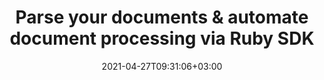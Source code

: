 ---
############################# Static ############################
layout: "product"
date: 2021-04-27T09:31:06+03:00
draft: false

product: "Parser"
product_tag: "parser"
platform: "Ruby"
platform_tag: "ruby"

############################# Head ############################
head_title: "Parse Documents and Extract Data with Ruby"
head_description: "Parse documents by template and fetch plain and formatted text, markdown text, HTML tags, images and document information using Ruby."

############################# Header ############################
title: "Parse your documents & automate document processing via Ruby SDK"
description: "Build document processing solutions using Ruby REST API. Use our unified API with different document types without worrying about file format specifics."
button:
    enable: true

############################# SubMenu ############################
submenu:
    enable: true
    
    left:
        img_alt: "GroupDocs.Parser Cloud SDK for Ruby"
        image: "/sdk/272x272/groupdocs_parser-for-ruby.webp"
        product: "GroupDocs.Parser"
        platform: "Ruby"

    middle:
        button:
            # button loop
            - link: "#overview"
              text: "Overview"

            # button loop
            - link: "#features"
              text: "Features"


            # button loop
            - link: "https://docs.groupdocs.cloud/parser/release-notes/"
              text: "Release Notes"

            # button loop
            - link: "https://purchase.groupdocs.cloud/pricing"
              text: "Pricing"

    right:
        link_download: "https://groupdocscloud.github.io/"
        link_learn: "https://docs.groupdocs.cloud/parser/"
        link_buy: "https://purchase.groupdocs.cloud/buy"

############################# Overview ############################
overview:
    enable: true
    content: |
      GroupDocs.Parser Cloud SDK for Ruby and is a powerful REST API document data parsing solution that allows to parse over 50 document types. The SDK allows to build document processing automation solutions in a unified way. No matter what document format you receive - PDF or DOCX or any other supported one, you are allowed to extract data with the unified API.
      Parsing by template is a valuable feature, but the API also provides other methods to extract images and text.
    tabs:
      enable: true
      
      ## TAB ONE ##
      tab_one:
        description: |
          An overview of the features supported by the document parser Cloud API.
      
        left:
          enable: true
          icon: "fas fa-list-ul"
          title: "Features"
          content: |
            * Parse documents
            * Parse document by template
            * Extract text
            * Extract images
            * Extract metadata
        right:
          enable: true
          icon: "fas fa-files-o"
          title: "Extract from Documents"
          content: |
            * Emails
            * eBooks
            * PDF files
            * PDF Portfolio
            * Files within ZIP archives
            * Text and Markup documents
            * Microsoft & OpenDocument Formats
      
      ## TAB TWO ##
      tab_two:
        description: |
          Document parser Cloud API supported formats.

        left:
          enable: true
          table:
            # table loop
            - title: "Microsoft Office Formats"
              content: |
                * **Word Processing**: DOC, DOCX, DOCM, DOT, DOTX, DOTM
                * **Spreadsheets**: XLS, XLSX, XLSM, XLSB, XLT, XLTX, XLTM, XLA, XLAM
                * **Presentations**: PPT, PPTX, PPTM, PPS, PPSX, PPSM, POT, POTX, POTM
                * **OneNote**: ONE

        right:
          enable: true
          table:
            # table loop
            - title: "OpenDocument & Other Formats"
              content: |
                * **OpenDocument Formats**: ODT, OTT, ODS, OTS, ODP, OTP
                * **Text**: TXT, RTF
                * **Markup**: HTML, XHTML, MHTML, MD, XML
                * **Portable Formats**: PDF
                * **Email**: PST, OST, EML, EMLX, MSG
                * **eBook Formats**: EPUB, FB2, CHM
                * **Other**: NUMBERS, CSV, ZIP


      ## TAB THREE ##
      tab_three:
        description: |
          Supported Operating Systems and Frameworks
      
        left:
          enable: true
          table:
            # table loop
            - icon: "fab fa-windows"
              title: "Operating Systems"
              content: |
                * Microsoft Windows Desktop
                * Microsoft Windows Server
                * Linux
                * MacOS

            # table loop
            - icon: "fas fa-code"
              title: "Supported Frameworks"
              content: |
                * Java 7 (1.7) and above

        right:
          enable: true
          table:
            # table loop
            - icon: "fas fa-cogs"
              title: "Development Environments"
              content: |
                * NetBeans
                * IntelliJ IDEA
                * Eclipse
            # table loop
            - icon: "fas fa-tools"
              title: "Build Automation Tool"
              content: |
                * Maven

############################# Features ############################
features:
    enable: true
    title: "Document Parser REST API Features"

    feature:
      # feature loop
      - icon: "fas fa-files-o"
        content: "Parse PDF, word processing documents, spreadsheets & presentations"

      # feature loop
      - icon: "fas fa-file"
        content: "Parse Microsoft Word, Excel, PowerPoint and OpenDocument template files"

      # feature loop
      - icon: "fas fa-file-text"
        content: "Parse Macro-Enabled document & templates for MS Word, Excel & PowerPoint"
      
      # feature loop
      - icon: "fas fa-file-text-o"
        content: "Extract text content from the whole document"

      # feature loop
      - icon: "fas fa-file-image-o"
        content: "Extract text and images from specific pages"

      # feature loop
      - icon: "fas fa-font"
        content: "Extract formatted text by setting extraction mode"

      # feature loop
      - icon: "fas fa-file-archive-o"
        content: "Extract text from the documents in ZIP archives or Emails"

      # feature loop
      - icon: "fas fa-envelope-o"
        content: "Retrieve documents from Emails, PDF portfolios & MS Outlook storages"

      # feature loop
      - icon: "fas fa-files-o"
        content: "Get document page count and other information"
    
    more_feature:
      # more_feature_loop
      - title: "Extract Images from a Document"
        content: "GroupDocs.Parser Cloud API, provides several ways to extract images from the documents. You can extract all the images from the whole document, extract images from the specific pages by setting pages range. Following example shows how to extract images from a document by a page number range."

      # more_feature_loop
      - title: "Extract images by a page number range - Ruby"
        content: |          
          
          ```Ruby
          # For complete examples and data files, please go to https://github.com/groupdocs-parser-cloud/groupdocs-parser-cloud-ruby-samples
          require 'groupdocs_viewer_cloud'
    
          $app_sid = "XXXX-XXXX-XXXX-XXXX" # Get AppKey and AppSID from https://dashboard.groupdocs.cloud
          $app_key = "XXXXXXXXXXXXXXXX" # Get AppKey and AppSID from https://dashboard.groupdocs.cloud
      
          parseApi = GroupDocsParserCloud::ParseApi.from_keys($app_sid, $app_key)
    
          options = GroupDocsParserCloud::ImagesOptions.new
          options.file_info = GroupDocsParserCloud::FileInfo.new
          options.file_info.file_path = "slides/three-slides.pptx"
    
          options.start_page_number = 1
          options.count_pages_to_extract = 2
    
          request = GroupDocsParserCloud::ImagesRequest.new(options)
          response = parseApi.images(request)
              ```

############################# Support ############################
support:
    enable: true

############################# Solutions ############################
solutions:
    enable: true
    title: "GroupDocs.Parser Cloud also offers individual document parsing SDKs for other languages as listed below:"

    solution:
        # solution loop
        - img_alt: "GroupDocs.Parser Cloud for cURL"
          image: "/sdk/272x272/groupdocs_parser-for-curl.webp"
          product: "GroupDocs.Parser"
          platform: "Cloud for cURL"
          link: "/parser/curl"

        # solution loop
        - img_alt: "GroupDocs.Parser Cloud SDK for .NET"
          image: "/sdk/272x272/groupdocs_parser-for-net.webp"
          product: "GroupDocs.Parser"
          platform: ".NET"
          link: "/parser/net"

        # solution loop
        - img_alt: "GroupDocs.Parser Cloud SDK for Java"
          image: "/sdk/272x272/groupdocs_parser-for-java.webp"
          product: "GroupDocs.Parser"
          platform: "Java"
          link: "/parser/java"

        # solution loop
        - img_alt: "GroupDocs.Parser Cloud SDK for PHP"
          image: "/sdk/272x272/groupdocs_parser-for-php.webp"
          product: "GroupDocs.Parser"
          platform: "PHP"
          link: "/parser/php"

        # solution loop
        - img_alt: "GroupDocs.Parser Cloud SDK for Python"
          image: "/sdk/272x272/groupdocs_parser-for-python.webp"
          product: "GroupDocs.Parser"
          platform: "Python"
          link: "/parser/python"

        # solution loop
        - img_alt: "GroupDocs.Parser Cloud SDK for Node.js"
          image: "/sdk/272x272/groupdocs_parser-for-node.webp"
          product: "GroupDocs.Parser"
          platform: "Node.js"
          link: "/parser/nodejs"
   

############################# Back to top ###############################
back_to_top:
  enable: true
---
